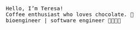 <!---
teresam856/teresam856 is a ✨ special ✨ repository because its `README.md` (this file) appears on your GitHub profile.
You can click the Preview link to take a look at your changes.
--->
<pre>
Hello, I’m Teresa!
Coffee enthusiast who loves chocolate. 🍫
bioengineer | software engineer 👩🏻‍💻🧬

</pre>
